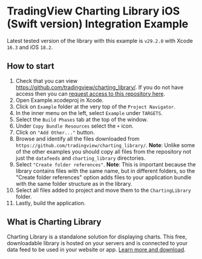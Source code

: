 # TradingView Charting Library iOS (Swift version) Integration Example

Latest tested version of the library with this example is `v29.2.0` with Xcode `16.3` and iOS `18.2`.

## How to start

1. Check that you can view https://github.com/tradingview/charting_library/. If you do not have access then you can [request access to this repository here](https://www.tradingview.com/HTML5-stock-forex-bitcoin-charting-library/).
1. Open Example.xcodeproj in Xcode.
1. Click on `Example` folder at the very top of the `Project Navigator`.
1. In the inner menu on the left, select `Example` under `TARGETS`.
1. Select the `Build Phases` tab at the top of the window.
1. Under `Copy Bundle Resources` select the `+` icon.
1. Click on `"Add Other..."` button. 
1. Browse and identify all the files downloaded from `https://github.com/tradingview/charting_library/`. **Note**: Unlike some of the other examples you should copy all files from the repository not just the `datafeeds` and `charting_library` directories. 
1. Select `"Create folder references"`. **Note**: This is important because the library contains files with the same name, but in different folders, so the "Create folder references" option adds files to your application bundle with the same folder structure as in the library.
1. Select all files added to project and move them to the `ChartingLibrary` folder.
1. Lastly, build the application. 

## What is Charting Library

Charting Library is a standalone solution for displaying charts. This free, downloadable library is hosted on your servers and is connected to your data feed to be used in your website or app. [Learn more and download](https://www.tradingview.com/HTML5-stock-forex-bitcoin-charting-library/).

